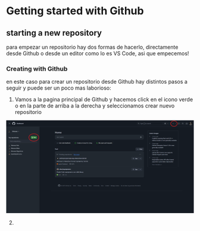 # Getting started with Github

## starting a new repository

para empezar un repositorio hay dos formas de hacerlo, directamente desde Github o desde un editor como lo es VS Code, asi que empecemos!

### Creating with Github

en este caso para crear un repositorio desde Github hay distintos pasos a seguir y puede ser un poco mas laborioso:

1. Vamos a la pagina principal de Github y hacemos click en el icono verde o en la parte de arriba a la derecha y seleccionamos crear nuevo repositorio

![alt text](../Resources/Images/CGit.png)

2. 